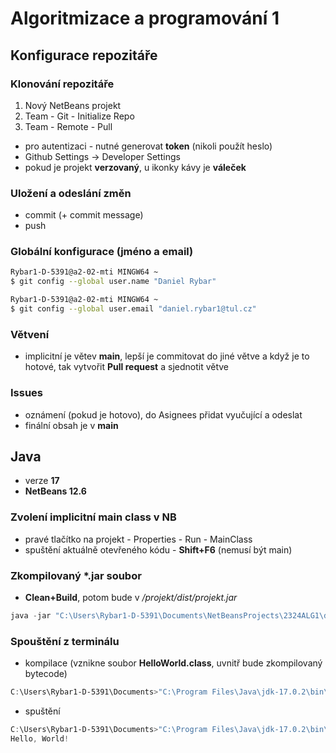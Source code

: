 # Algoritmizace  a programování 1

## Konfigurace repozitáře
### Klonování repozitáře
1) Nový NetBeans projekt
2) Team - Git - Initialize Repo
3) Team - Remote - Pull

- pro autentizaci - nutné generovat **token** (nikoli použít heslo)
- Github Settings -> Developer Settings
- pokud je projekt **verzovaný**, u ikonky kávy je **váleček**

### Uložení a odeslání změn
- commit (+ commit message)
- push

### Globální konfigurace (jméno a email)
```bash
Rybar1-D-5391@a2-02-mti MINGW64 ~
$ git config --global user.name "Daniel Rybar"

Rybar1-D-5391@a2-02-mti MINGW64 ~
$ git config --global user.email "daniel.rybar1@tul.cz"
```

### Větvení
- implicitní je větev **main**, lepší je commitovat do jiné větve a když je to hotové, tak vytvořit **Pull request** a sjednotit větve

### Issues
- oznámení (pokud je hotovo), do Asignees přidat vyučující a odeslat
- finální obsah je v **main**

## Java
- verze **17**
- **NetBeans 12.6**

### Zvolení implicitní main class v NB
- pravé tlačítko na projekt - Properties - Run - MainClass
- spuštění aktuálně otevřeného kódu - **Shift+F6** (nemusí být main)

### Zkompilovaný *.jar soubor
- **Clean+Build**, potom bude v */projekt/dist/projekt.jar*
```powershell
java -jar "C:\Users\Rybar1-D-5391\Documents\NetBeansProjects\2324ALG1\dist\2324ALG1.jar"
```

### Spouštění z terminálu
- kompilace (vznikne soubor **HelloWorld.class**, uvnitř bude zkompilovaný bytecode)
```powershell
C:\Users\Rybar1-D-5391\Documents>"C:\Program Files\Java\jdk-17.0.2\bin\javac" Hello_World.java
```
- spuštění
```powershell
C:\Users\Rybar1-D-5391\Documents>"C:\Program Files\Java\jdk-17.0.2\bin\java" HelloWorld <argumenty>
Hello, World!
```